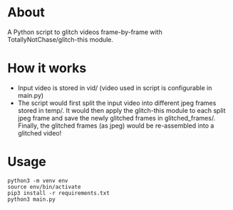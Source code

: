 # About
A Python script to glitch videos frame-by-frame with TotallyNotChase/glitch-this module.

# How it works
- Input video is stored in vid/ (video used in script is configurable in main.py)
- The script would first split the input video into different jpeg frames stored in temp/. It would then apply the glitch-this module to each split jpeg frame
and save the newly glitched frames in glitched_frames/. Finally, the glitched frames (as jpeg) would be re-assembled into a glitched video!

# Usage
```
python3 -m venv env
source env/bin/activate
pip3 install -r requirements.txt
python3 main.py
```

